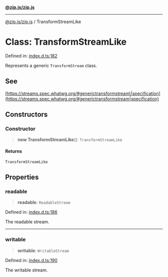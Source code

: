[**@zip.js/zip.js**](../README.md)

***

[@zip.js/zip.js](../globals.md) / TransformStreamLike

# Class: TransformStreamLike

Defined in: [index.d.ts:182](https://github.com/gildas-lormeau/zip.js/blob/f5689a69f57baaaa10605a11a4516e7cc749e4a1/index.d.ts#L182)

Represents a generic `TransformStream` class.

## See

[https://streams.spec.whatwg.org/#generictransformstream\|specification](https://streams.spec.whatwg.org/#generictransformstream|specification)

## Constructors

### Constructor

> **new TransformStreamLike**(): `TransformStreamLike`

#### Returns

`TransformStreamLike`

## Properties

### readable

> **readable**: `ReadableStream`

Defined in: [index.d.ts:186](https://github.com/gildas-lormeau/zip.js/blob/f5689a69f57baaaa10605a11a4516e7cc749e4a1/index.d.ts#L186)

The readable stream.

***

### writable

> **writable**: `WritableStream`

Defined in: [index.d.ts:190](https://github.com/gildas-lormeau/zip.js/blob/f5689a69f57baaaa10605a11a4516e7cc749e4a1/index.d.ts#L190)

The writable stream.
